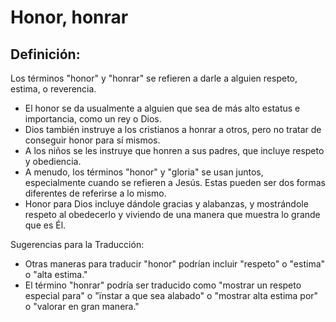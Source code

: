 # Honor, honrar

## Definición: 

Los términos "honor" y "honrar" se refieren a darle a alguien respeto, estima, o reverencia.

* El honor se da usualmente a alguien que sea de más alto estatus e importancia, como un rey o Dios.
* Dios también instruye a los cristianos a honrar a otros, pero no tratar de conseguir honor para sí mismos.
* A los niños se les instruye que honren a sus padres, que incluye respeto y obediencia.
* A menudo, los términos "honor" y "gloria" se usan juntos, especialmente cuando se refieren a Jesús.  Estas pueden ser dos formas diferentes de referirse a lo mismo.
* Honor para Dios incluye dándole gracias y alabanzas, y mostrándole respeto al obedecerlo y viviendo de una manera que muestra lo grande que es Él.

Sugerencias para la Traducción:

* Otras maneras para traducir "honor" podrían incluir "respeto" o "estima" o "alta estima."
* El término "honrar" podría ser traducido como "mostrar un respeto especial para" o "ïnstar a que sea alabado" o "mostrar alta estima por" o "valorar en gran manera."

